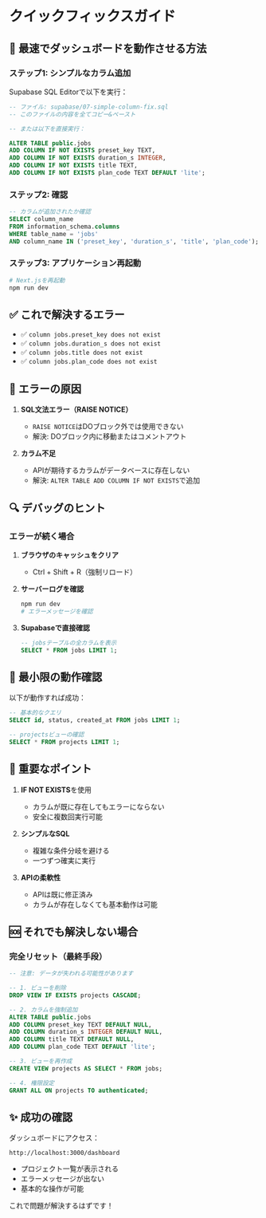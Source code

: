 # クイックフィックスガイド

## 🚀 最速でダッシュボードを動作させる方法

### ステップ1: シンプルなカラム追加

Supabase SQL Editorで以下を実行：

```sql
-- ファイル: supabase/07-simple-column-fix.sql
-- このファイルの内容を全てコピー&ペースト

-- または以下を直接実行：

ALTER TABLE public.jobs 
ADD COLUMN IF NOT EXISTS preset_key TEXT,
ADD COLUMN IF NOT EXISTS duration_s INTEGER,
ADD COLUMN IF NOT EXISTS title TEXT,
ADD COLUMN IF NOT EXISTS plan_code TEXT DEFAULT 'lite';
```

### ステップ2: 確認

```sql
-- カラムが追加されたか確認
SELECT column_name 
FROM information_schema.columns 
WHERE table_name = 'jobs' 
AND column_name IN ('preset_key', 'duration_s', 'title', 'plan_code');
```

### ステップ3: アプリケーション再起動

```bash
# Next.jsを再起動
npm run dev
```

## ✅ これで解決するエラー

- ✅ `column jobs.preset_key does not exist`
- ✅ `column jobs.duration_s does not exist`
- ✅ `column jobs.title does not exist`
- ✅ `column jobs.plan_code does not exist`

## 📝 エラーの原因

1. **SQL文法エラー（RAISE NOTICE）**
   - `RAISE NOTICE`はDOブロック外では使用できない
   - 解決: DOブロック内に移動またはコメントアウト

2. **カラム不足**
   - APIが期待するカラムがデータベースに存在しない
   - 解決: `ALTER TABLE ADD COLUMN IF NOT EXISTS`で追加

## 🔍 デバッグのヒント

### エラーが続く場合

1. **ブラウザのキャッシュをクリア**
   - Ctrl + Shift + R（強制リロード）

2. **サーバーログを確認**
   ```bash
   npm run dev
   # エラーメッセージを確認
   ```

3. **Supabaseで直接確認**
   ```sql
   -- jobsテーブルの全カラムを表示
   SELECT * FROM jobs LIMIT 1;
   ```

## 🎯 最小限の動作確認

以下が動作すれば成功：

```sql
-- 基本的なクエリ
SELECT id, status, created_at FROM jobs LIMIT 1;

-- projectsビューの確認
SELECT * FROM projects LIMIT 1;
```

## 📌 重要なポイント

1. **IF NOT EXISTS**を使用
   - カラムが既に存在してもエラーにならない
   - 安全に複数回実行可能

2. **シンプルなSQL**
   - 複雑な条件分岐を避ける
   - 一つずつ確実に実行

3. **APIの柔軟性**
   - APIは既に修正済み
   - カラムが存在しなくても基本動作は可能

## 🆘 それでも解決しない場合

### 完全リセット（最終手段）

```sql
-- 注意: データが失われる可能性があります

-- 1. ビューを削除
DROP VIEW IF EXISTS projects CASCADE;

-- 2. カラムを強制追加
ALTER TABLE public.jobs 
ADD COLUMN preset_key TEXT DEFAULT NULL,
ADD COLUMN duration_s INTEGER DEFAULT NULL,
ADD COLUMN title TEXT DEFAULT NULL,
ADD COLUMN plan_code TEXT DEFAULT 'lite';

-- 3. ビューを再作成
CREATE VIEW projects AS SELECT * FROM jobs;

-- 4. 権限設定
GRANT ALL ON projects TO authenticated;
```

## ✨ 成功の確認

ダッシュボードにアクセス：
```
http://localhost:3000/dashboard
```

- プロジェクト一覧が表示される
- エラーメッセージが出ない
- 基本的な操作が可能

これで問題が解決するはずです！